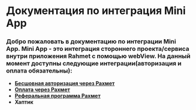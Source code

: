 # Документация по интеграция Mini App 

### Добро пожаловать в документацию по интеграции Mini App. Mini App - это интеграция стороннего проекта/сервиса внутри приложения Rahmet с помощью webView. На данный момент доступны следующие интеграции(авторизация и оплата обязательны): 

- [**Бесшовная авторизация через Рахмет**](https://github.com/ulan61/docs/blob/master/docs/mini%20app%20auth.md)
- [**Оплата через Рахмет**](https://github.com/ulan61/docs/blob/master/docs/mini%20app%20pay.md)
- [**Реферальная программа Рахмет**](https://github.com/ulan61/docs/blob/master/docs/mini%20app%20referral%20program.md)
- **Хаптик**

